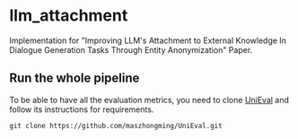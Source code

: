 # llm_attachment
Implementation for "Improving LLM's Attachment to External Knowledge In Dialogue Generation Tasks Through Entity Anonymization" Paper.

## Run the whole pipeline
To be able to have all the evaluation metrics, you need to clone [UniEval](https://github.com/maszhongming/UniEval) and follow its instructions for requirements. 
```
git clone https://github.com/maszhongming/UniEval.git
```

